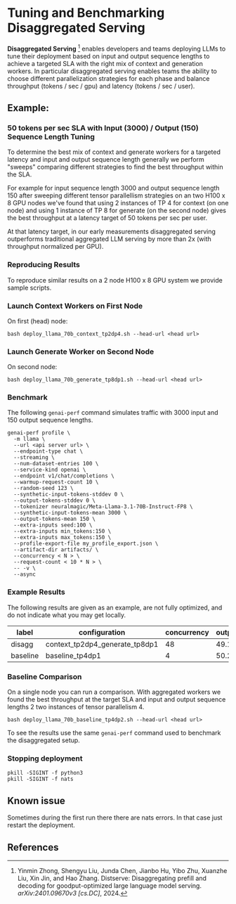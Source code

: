 <!--
SPDX-FileCopyrightText: Copyright (c) 2024-2025 NVIDIA CORPORATION & AFFILIATES. All rights reserved.
SPDX-License-Identifier: Apache-2.0

Licensed under the Apache License, Version 2.0 (the "License");
you may not use this file except in compliance with the License.
You may obtain a copy of the License at

http://www.apache.org/licenses/LICENSE-2.0

Unless required by applicable law or agreed to in writing, software
distributed under the License is distributed on an "AS IS" BASIS,
WITHOUT WARRANTIES OR CONDITIONS OF ANY KIND, either express or implied.
See the License for the specific language governing permissions and
limitations under the License.
-->

# Tuning and Benchmarking Disaggregated Serving

**Disaggregated Serving** [^1] enables developers and teams deploying
LLMs to tune their deployment based on input and output sequence
lengths to achieve a targeted SLA with the right mix of context and
generation workers. In particular disaggregated serving enables teams
the ability to choose different parallelization strategies for each
phase and balance throughput (tokens / sec / gpu) and latency (tokens
/ sec / user).

## Example:

### 50 tokens per sec SLA with Input (3000) / Output (150)  Sequence Length Tuning

To determine the best mix of context and generate workers for a
targeted latency and input and output sequence length generally we
perform "sweeps" comparing different strategies to find the best
throughput within the SLA.

For example for input sequence length 3000 and output sequence length
150 after sweeping different tensor parallellism strategies on an two
H100 x 8 GPU nodes we've found that using 2 instances of TP 4 for
context (on one node) and using 1 instance of TP 8 for generate (on
the second node) gives the best throughput at a latency target of 50
tokens per sec per user.

At that latency target, in our early measurements disaggregated
serving outperforms traditional aggregated LLM serving by more than 2x
(with throughput normalized per GPU).

### Reproducing Results

To reproduce similar results on a 2 node H100 x 8 GPU system we
provide sample scripts.

### Launch Context Workers on First Node

On first (head) node:

```
bash deploy_llama_70b_context_tp2dp4.sh --head-url <head url>
```

### Launch Generate Worker on Second Node

On second node:

```
bash deploy_llama_70b_generate_tp8dp1.sh --head-url <head url>
```

### Benchmark

The following `genai-perf` command simulates traffic with 3000 input and 150 output sequence lengths.

```
genai-perf profile \
  -m llama \
  --url <api server url> \
  --endpoint-type chat \
  --streaming \
  --num-dataset-entries 100 \
  --service-kind openai \
  --endpoint v1/chat/completions \
  --warmup-request-count 10 \
  --random-seed 123 \
  --synthetic-input-tokens-stddev 0 \
  --output-tokens-stddev 0 \
  --tokenizer neuralmagic/Meta-Llama-3.1-70B-Instruct-FP8 \
  --synthetic-input-tokens-mean 3000 \
  --output-tokens-mean 150 \
  --extra-inputs seed:100 \
  --extra-inputs min_tokens:150 \
  --extra-inputs max_tokens:150 \
  --profile-export-file my_profile_export.json \
  --artifact-dir artifacts/ \
  --concurrency < N > \
  --request-count < 10 * N > \
  -- -v \
  --async
```

### Example Results

The following results are given as an example, are not fully
optimized, and do not indicate what you may get locally.

| label    | configuration                  | concurrency | output_token_throughput_per_request | output_token_throughput_per_gpu | time_to_first_token | inter_token_latency |
|----------|--------------------------------|-------------|-------------------------------------|---------------------------------|---------------------|---------------------|
| disagg   | context_tp2dp4_generate_tp8dp1 |          48 |                    49.18197330348195      |        136.55798331              |       1157.4852116520833    |       15.935926391666667  |
| baseline | baseline_tp4dp1                |           4 |                         50.27116554062172 |                     50.26445983 |         709.2506074249999 |         15.265875249999999 |


###  Baseline Comparison

On a single node you can run a comparison. With aggregated workers we
found the best throughput at the target SLA and input and output
sequence lengths 2 two instances of tensor parallelism 4.

```
bash deploy_llama_70b_baseline_tp4dp2.sh --head-url <head url>
```

To see the results use the same `genai-perf` command used to benchmark
the disaggregated setup.


### Stopping deployment

```
pkill -SIGINT -f python3
pkill -SIGINT -f nats
```

## Known issue

Sometimes during the first run there there are nats errors. In that case just restart the deployment.

## References

[^1]: Yinmin Zhong, Shengyu Liu, Junda Chen, Jianbo Hu, Yibo Zhu, Xuanzhe Liu, Xin Jin, and Hao
Zhang. Distserve: Disaggregating prefill and decoding for goodput-optimized large language
model serving. *arXiv:2401.09670v3 [cs.DC]*, 2024.
